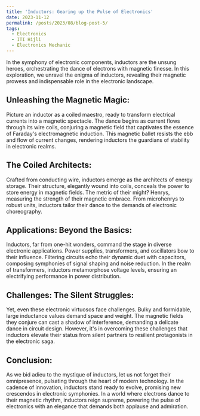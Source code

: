 ```yaml
---
title: 'Inductors: Gearing up the Pulse of Electronics'
date: 2023-11-12
permalink: /posts/2023/08/blog-post-5/
tags:
  - Electronics
  - ITI Hijli
  - Electronics Mechanic
---
```


In the symphony of electronic components, inductors are the unsung heroes, orchestrating the dance of electrons with magnetic finesse. In this exploration, we unravel the enigma of inductors, revealing their magnetic prowess and indispensable role in the electronic landscape.

## Unleashing the Magnetic Magic:

Picture an inductor as a coiled maestro, ready to transform electrical currents into a magnetic spectacle. The dance begins as current flows through its wire coils, conjuring a magnetic field that captivates the essence of Faraday's electromagnetic induction. This magnetic ballet resists the ebb and flow of current changes, rendering inductors the guardians of stability in electronic realms.

## The Coiled Architects:

Crafted from conducting wire, inductors emerge as the architects of energy storage. Their structure, elegantly wound into coils, conceals the power to store energy in magnetic fields. The metric of their might? Henrys, measuring the strength of their magnetic embrace. From microhenrys to robust units, inductors tailor their dance to the demands of electronic choreography.

## Applications: Beyond the Basics:

Inductors, far from one-hit wonders, command the stage in diverse electronic applications. Power supplies, transformers, and oscillators bow to their influence. Filtering circuits echo their dynamic duet with capacitors, composing symphonies of signal shaping and noise reduction. In the realm of transformers, inductors metamorphose voltage levels, ensuring an electrifying performance in power distribution.

## Challenges: The Silent Struggles:

Yet, even these electronic virtuosos face challenges. Bulky and formidable, large inductance values demand space and weight. The magnetic fields they conjure can cast a shadow of interference, demanding a delicate dance in circuit design. However, it's in overcoming these challenges that inductors elevate their status from silent partners to resilient protagonists in the electronic saga.

## Conclusion:

As we bid adieu to the mystique of inductors, let us not forget their omnipresence, pulsating through the heart of modern technology. In the cadence of innovation, inductors stand ready to evolve, promising new crescendos in electronic symphonies. In a world where electrons dance to their magnetic rhythm, inductors reign supreme, powering the pulse of electronics with an elegance that demands both applause and admiration.
